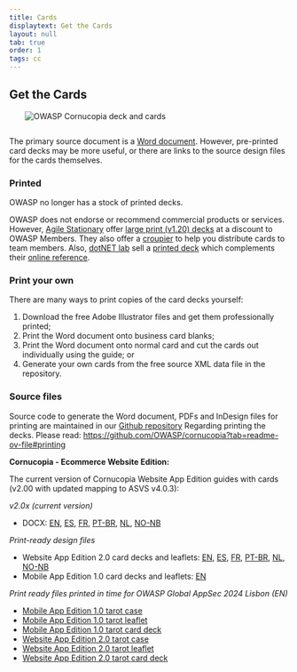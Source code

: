 ```yaml
---
title: Cards
displaytext: Get the Cards
layout: null
tab: true
order: 1
tags: cc
---
```


## Get the Cards

<img src="assets/images/Cornucopia-square-logo-350.jpg" alt="OWASP Cornucopia deck and cards" class="fa-pull-right" style="margin:0 0 1em 2em;">

The primary source document is a [Word document](https://github.com/OWASP/cornucopia/releases/download/v2.0.0/owasp_cornucopia_webapp_guide_en_v2.00_static.docx). However, pre-printed card decks may be more useful, or there are links to the source design files for the cards themselves.

### Printed

<!--  Professionally printed decks are available for free as follows: -->
<!--  For a pack of (v1.20) cards: -->
<!--    * [reach out](mailto:cornucopia@securedelivery.io?subject=Cornucopia) to [Secure Delivery](https://securedelivery.io); or -->
<!--    * [contact](mailto:kcollier@equalexperts.com?subject=Cornucopia) the team at [Equal Experts](https://www.equalexperts.com/) for a deck -->

OWASP no longer has a stock of printed decks.

OWASP does not endorse or recommend commercial products or services. However, [Agile Stationary](https://agilestationery.co.uk/) offer [large print (v1.20) decks](https://agilestationery.co.uk/products/owasp-cornucopia-card-deck-ecommerce-website-edition) at a discount to OWASP Members. They also offer a [croupier](https://croupier.agilestationery.co.uk/) to help you distribute cards to team members. Also, [dotNET lab](https://www.dotnetlab.eu/) sell a [printed deck](https://webshop.dotnetlab.eu/product/cornucopia-card-deck/) which complements their [online reference](https://cornucopia.dotnetlab.eu/cards).

### Print your own

There are many ways to print copies of the card decks yourself:

1. Download the free Adobe Illustrator files and get them professionally printed;
1. Print the Word document onto business card blanks;
1. Print the Word document onto normal card and cut the cards out individually using the guide; or
1. Generate your own cards from the free source XML data file in the repository.

### Source files

Source code to generate the Word document, PDFs and InDesign files for printing are maintained in our [Github repository](https://github.com/OWASP/cornucopia/releases)
Regarding printing the decks. Please read: https://github.com/OWASP/cornucopia?tab=readme-ov-file#printing

**Cornucopia - Ecommerce Website Edition:**

The current version of Cornucopia Website App Edition guides with cards (v2.00 with updated mapping to ASVS v4.0.3):

*v2.0x (current version)*
  * DOCX: [EN](https://github.com/OWASP/cornucopia/releases/download/v2.0.0/owasp_cornucopia_webapp_v2.00_guide_bridge_en.docx), [ES](https://github.com/OWASP/cornucopia/releases/download/v2.0.0/owasp_cornucopia_webapp_v2.00_guide_bridge_es.docx), [FR](https://github.com/OWASP/cornucopia/releases/download/v2.0.0/owasp_cornucopia_webapp_v2.00_guide_bridge_fr.docx), [PT-BR](https://github.com/OWASP/cornucopia/releases/download/v2.0.0/owasp_cornucopia_webapp_v2.00_guide_bridge_pt-br.docx), [NL](https://github.com/OWASP/cornucopia/releases/download/v2.0.0/owasp_cornucopia_webapp_v2.00_guide_bridge_nl.docx), [NO-NB](https://github.com/OWASP/cornucopia/releases/download/v2.0.0/owasp_cornucopia_webapp_v2.00_guide_bridge_no-nb.docx)

*Print-ready design files*
  * Website App Edition 2.0 card decks and leaflets: [EN](https://github.com/OWASP/cornucopia/releases/download/v2.0.0/owasp_cornucopia_webapp_2.00_en.zip), [ES](https://github.com/OWASP/cornucopia/releases/download/v2.0.0/owasp_cornucopia_webapp_2.00_es.zip), [FR](https://github.com/OWASP/cornucopia/releases/download/v2.0.0/owasp_cornucopia_webapp_2.00_fr.zip), [PT-BR](https://github.com/OWASP/cornucopia/releases/download/v2.0.0/owasp_cornucopia_webapp_2.00_pt-br.zip), [NL](https://github.com/OWASP/cornucopia/releases/download/v2.0.0/owasp_cornucopia_webapp_2.00_nl.zip), [NO-NB](https://github.com/OWASP/cornucopia/releases/download/v2.0.0/owasp_cornucopia_webapp_2.00_no-nb.zip)
  * Mobile App Edition 1.0 card decks and leaflets: [EN](https://github.com/OWASP/cornucopia/releases/download/v2.0.0/owasp_cornucopia_mobileapp_1.00_en.zip)
  
*Print ready files printed in time for OWASP Global AppSec 2024 Lisbon (EN)*
  * [Mobile App Edition 1.0 tarot case](https://github.com/OWASP/cornucopia/releases/download/v2.0.0/owasp_cornucopia_global_appsec_lisbon_mobileapp_1.00_case_tarot_en.pdf)
  * [Mobile App Edition 1.0 tarot leaflet](https://github.com/OWASP/cornucopia/releases/download/v2.0.0/owasp_cornucopia_global_appsec_lisbon_mobileapp_1.00_leaflet_tarot_en.pdf)
  * [Mobile App Edition 1.0 tarot card deck](https://github.com/OWASP/cornucopia/releases/download/v2.0.0/owasp_cornucopia_global_appsec_lisbon_mobileapp_1.00_cards_tarot_en.pdf)
  * [Website App Edition 2.0 tarot case](https://github.com/OWASP/cornucopia/releases/download/v2.0.0/owasp_cornucopia_global_appsec_lisbon_webapp_2.00_case_tarot_en.pdf)
  * [Website App Edition 2.0 tarot leaflet](https://github.com/OWASP/cornucopia/releases/download/v2.0.0/owasp_cornucopia_global_appsec_lisbon_webapp_2.00_leaflet_tarot_en.pdf)
  * [Website App Edition 2.0 tarot card deck](https://github.com/OWASP/cornucopia/releases/download/v2.0.0/owasp_cornucopia_global_appsec_lisbon_webapp_2.00_cards_tarot_en.pdf)
